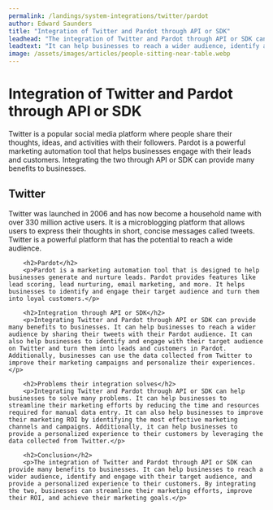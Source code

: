 ```yaml
---
permalink: /landings/system-integrations/twitter/pardot
author: Edward Saunders
title: "Integration of Twitter and Pardot through API or SDK"
leadhead: "The integration of Twitter and Pardot through API or SDK can provide many benefits to businesses"
leadtext: "It can help businesses to reach a wider audience, identify and engage with their target audience, and provide a personalized experience to their customers. By integrating the two, businesses can streamline their marketing efforts, improve their ROI, and achieve their marketing goals."
image: /assets/images/articles/people-sitting-near-table.webp
---
```

<div class="arttext">        <h1>Integration of Twitter and Pardot through API or SDK</h1>
        <p>Twitter is a popular social media platform where people share their thoughts, ideas, and activities with their followers. Pardot is a powerful marketing automation tool that helps businesses engage with their leads and customers. Integrating the two through API or SDK can provide many benefits to businesses.</p>        
        <h2>Twitter</h2>
        <p>Twitter was launched in 2006 and has now become a household name with over 330 million active users. It is a microblogging platform that allows users to express their thoughts in short, concise messages called tweets. Twitter is a powerful platform that has the potential to reach a wide audience.</p>
        
        <h2>Pardot</h2>
        <p>Pardot is a marketing automation tool that is designed to help businesses generate and nurture leads. Pardot provides features like lead scoring, lead nurturing, email marketing, and more. It helps businesses to identify and engage their target audience and turn them into loyal customers.</p>
        
        <h2>Integration through API or SDK</h2>
        <p>Integrating Twitter and Pardot through API or SDK can provide many benefits to businesses. It can help businesses to reach a wider audience by sharing their tweets with their Pardot audience. It can also help businesses to identify and engage with their target audience on Twitter and turn them into leads and customers in Pardot. Additionally, businesses can use the data collected from Twitter to improve their marketing campaigns and personalize their experiences.</p>
        
        <h2>Problems their integration solves</h2>
        <p>Integrating Twitter and Pardot through API or SDK can help businesses to solve many problems. It can help businesses to streamline their marketing efforts by reducing the time and resources required for manual data entry. It can also help businesses to improve their marketing ROI by identifying the most effective marketing channels and campaigns. Additionally, it can help businesses to provide a personalized experience to their customers by leveraging the data collected from Twitter.</p>
        
        <h2>Conclusion</h2>
        <p>The integration of Twitter and Pardot through API or SDK can provide many benefits to businesses. It can help businesses to reach a wider audience, identify and engage with their target audience, and provide a personalized experience to their customers. By integrating the two, businesses can streamline their marketing efforts, improve their ROI, and achieve their marketing goals.</p>
</div>